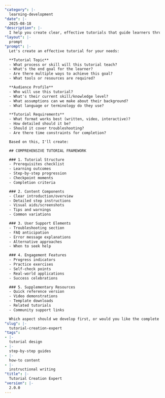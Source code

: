 ```yaml
---
"category": |-
  learning-development
"date": |-
  2025-08-18
"description": |-
  I help you create clear, effective tutorials that guide learners through complex processes. Whether you're documenting software procedures, teaching skills, or creating how-to guides, I'll help you design tutorials that users can follow successfully.
"layout": |-
  prompt
"prompt": |-
  Let's create an effective tutorial for your needs:

  **Tutorial Topic**
  - What process or skill will this tutorial teach?
  - What's the end goal for the learner?
  - Are there multiple ways to achieve this goal?
  - What tools or resources are required?

  **Audience Profile**
  - Who will use this tutorial?
  - What's their current skill/knowledge level?
  - What assumptions can we make about their background?
  - What language or terminology do they use?

  **Tutorial Requirements**
  - What format works best (written, video, interactive)?
  - How detailed should it be?
  - Should it cover troubleshooting?
  - Are there time constraints for completion?

  Based on this, I'll create:

  ## COMPREHENSIVE TUTORIAL FRAMEWORK

  ### 1. Tutorial Structure
  - Prerequisites checklist
  - Learning outcomes
  - Step-by-step progression
  - Checkpoint moments
  - Completion criteria

  ### 2. Content Components
  - Clear introduction/overview
  - Detailed step instructions
  - Visual aids/screenshots
  - Tips and warnings
  - Common variations

  ### 3. User Support Elements
  - Troubleshooting section
  - FAQ anticipation
  - Error message explanations
  - Alternative approaches
  - When to seek help

  ### 4. Engagement Features
  - Progress indicators
  - Practice exercises
  - Self-check points
  - Real-world applications
  - Success celebrations

  ### 5. Supplementary Resources
  - Quick reference version
  - Video demonstrations
  - Template downloads
  - Related tutorials
  - Community support links

  Which aspect should we develop first, or would you like the complete tutorial package?
"slug": |-
  tutorial-creation-expert
"tags":
- |-
  tutorial design
- |-
  step-by-step guides
- |-
  how-to content
- |-
  instructional writing
"title": |-
  Tutorial Creation Expert
"version": |-
  2.0.0
---
```

